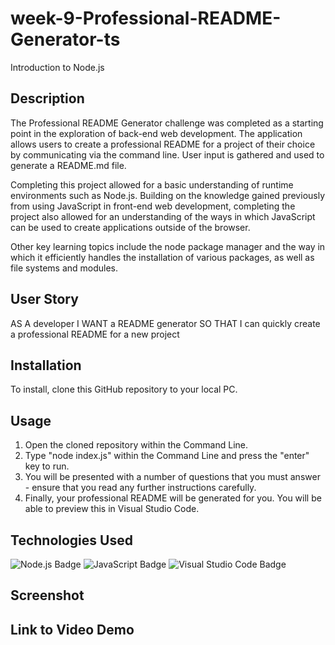 # week-9-Professional-README-Generator-ts

Introduction to Node.js

## Description

The Professional README Generator challenge was completed as a starting point in the exploration of back-end web development. 
The application allows users to create a professional README for a project of their choice by communicating via the command line. 
User input is gathered and used to generate a README.md file. 

Completing this project allowed for a basic understanding of runtime environments such as Node.js. 
Building on the knowledge gained previously from using JavaScript in front-end web development, completing the project also allowed for an understanding of the ways in which JavaScript can be used to create applications outside of the browser. 

Other key learning topics include the node package manager and the way in which it efficiently handles the installation of various packages, as well as file systems and modules.

## User Story

AS A developer
I WANT a README generator
SO THAT I can quickly create a professional README for a new project

## Installation

To install, clone this GitHub repository to your local PC.

## Usage 

1. Open the cloned repository within the Command Line.<br>
2. Type "node index.js" within the Command Line and press the "enter" key to run.<br>
3. You will be presented with a number of questions that you must answer - ensure that you read any further instructions carefully.<br>
4. Finally, your professional README will be generated for you. You will be able to preview this in Visual Studio Code.


## Technologies Used

![Node.js Badge](https://img.shields.io/badge/Node.js-393?logo=nodedotjs&logoColor=fff&style=for-the-badge)
![JavaScript Badge](https://img.shields.io/badge/JavaScript-F7DF1E?logo=javascript&logoColor=000&style=for-the-badge)
![Visual Studio Code Badge](https://img.shields.io/badge/Visual%20Studio%20Code-007ACC?logo=visualstudiocode&logoColor=fff&style=for-the-badge)


## Screenshot

## Link to Video Demo

